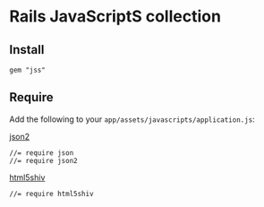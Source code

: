 # Rails JavaScriptS collection

## Install

    gem "jss"

## Require

Add the following to your `app/assets/javascripts/application.js`:

[json2](https://github.com/douglascrockford/JSON-js)

    //= require json
    //= require json2

[html5shiv](https://github.com/aFarkas/html5shiv)

    //= require html5shiv
